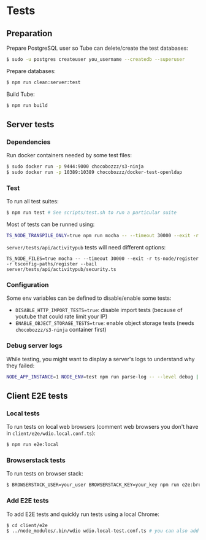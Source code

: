 # Tests

## Preparation

Prepare PostgreSQL user so Tube can delete/create the test databases:

```bash
$ sudo -u postgres createuser you_username --createdb --superuser
```

Prepare databases:

```bash
$ npm run clean:server:test
```

Build Tube:

```bash
$ npm run build
```

## Server tests

### Dependencies

Run docker containers needed by some test files:

```bash
$ sudo docker run -p 9444:9000 chocobozzz/s3-ninja
$ sudo docker run -p 10389:10389 chocobozzz/docker-test-openldap
```

### Test

To run all test suites:

```bash
$ npm run test # See scripts/test.sh to run a particular suite
```

Most of tests can be runned using:

```bash
TS_NODE_TRANSPILE_ONLY=true npm run mocha -- --timeout 30000 --exit -r ts-node/register -r tsconfig-paths/register --bail server/tests/api/videos/video-transcoder.ts
```

`server/tests/api/activitypub` tests will need different options:

```
TS_NODE_FILES=true mocha -- --timeout 30000 --exit -r ts-node/register -r tsconfig-paths/register --bail server/tests/api/activitypub/security.ts
```

### Configuration

Some env variables can be defined to disable/enable some tests:

 * `DISABLE_HTTP_IMPORT_TESTS=true`: disable import tests (because of youtube that could rate limit your IP)
 * `ENABLE_OBJECT_STORAGE_TESTS=true`: enable object storage tests (needs `chocobozzz/s3-ninja` container first)


### Debug server logs

While testing, you might want to display a server's logs to understand why they failed:

```bash
NODE_APP_INSTANCE=1 NODE_ENV=test npm run parse-log -- --level debug | less +GF
```


## Client E2E tests

### Local tests

To run tests on local web browsers (comment web browsers you don't have in `client/e2e/wdio.local.conf.ts`):

```bash
$ npm run e2e:local
```

### Browserstack tests

To run tests on browser stack:

```bash
$ BROWSERSTACK_USER=your_user BROWSERSTACK_KEY=your_key npm run e2e:browserstack
```

### Add E2E tests

To add E2E tests and quickly run tests using a local Chrome:

```bash
$ cd client/e2e
$ ../node_modules/.bin/wdio wdio.local-test.conf.ts # you can also add --mochaOpts.grep to only run tests you want
```
